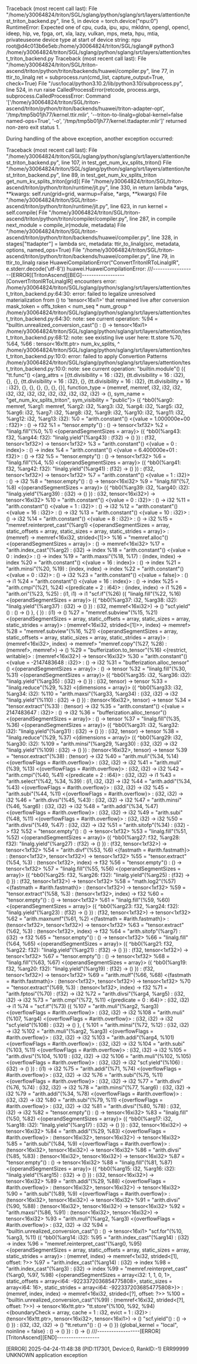 Traceback (most recent call last):
  File "/home/y30064824/triton/SGL/sglang/python/sglang/srt/layers/attention/test_triton_backend.py", line 5, in <module>
    device = torch.device("npu:0")
RuntimeError: Expected one of cpu, cuda, ipu, xpu, mkldnn, opengl, opencl, ideep, hip, ve, fpga, ort, xla, lazy, vulkan, mps, meta, hpu, mtia, privateuseone device type at start of device string: npu
root@d4c013b6e5eb:/home/y30064824/triton/SGL/sglang# python3 /home/y30064824/triton/SGL/sglang/python/sglang/srt/layers/attention/test_triton_backend.py
Traceback (most recent call last):
  File "/home/y30064824/triton/SGL/triton-ascend/triton/python/triton/backends/huawei/compiler.py", line 77, in ttir_to_linalg
    ret = subprocess.run(cmd_list, capture_output=True, check=True)
  File "/usr/local/python3.10.2/lib/python3.10/subprocess.py", line 524, in run
    raise CalledProcessError(retcode, process.args,
subprocess.CalledProcessError: Command '['/home/y30064824/triton/SGL/triton-ascend/triton/python/triton/backends/huawei/triton-adapter-opt', '/tmp/tmp5b01jh77/kernel.ttir.mlir', '--triton-to-linalg=global-kernel=false named-ops=True', '-o', '/tmp/tmp5b01jh77/kernel.ttadapter.mlir']' returned non-zero exit status 1.

During handling of the above exception, another exception occurred:

Traceback (most recent call last):
  File "/home/y30064824/triton/SGL/sglang/python/sglang/srt/layers/attention/test_triton_backend.py", line 107, in <module>
    test_get_num_kv_splits_triton()
  File "/home/y30064824/triton/SGL/sglang/python/sglang/srt/layers/attention/test_triton_backend.py", line 89, in test_get_num_kv_splits_triton
    get_num_kv_splits_triton[grid](
  File "/home/y30064824/triton/SGL/triton-ascend/triton/python/triton/runtime/jit.py", line 330, in <lambda>
    return lambda *args, **kwargs: self.run(grid=grid, warmup=False, *args, **kwargs)
  File "/home/y30064824/triton/SGL/triton-ascend/triton/python/triton/runtime/jit.py", line 623, in run
    kernel = self.compile(
  File "/home/y30064824/triton/SGL/triton-ascend/triton/python/triton/compiler/compiler.py", line 287, in compile
    next_module = compile_ir(module, metadata)
  File "/home/y30064824/triton/SGL/triton-ascend/triton/python/triton/backends/huawei/compiler.py", line 328, in <lambda>
    stages["ttadapter"] = lambda src, metadata: ttir_to_linalg(src, metadata, options, named_ops=True)
  File "/home/y30064824/triton/SGL/triton-ascend/triton/python/triton/backends/huawei/compiler.py", line 79, in ttir_to_linalg
    raise HuaweiCompilationError("ConvertTritonIRToLinalgIR", e.stderr.decode('utf-8'))
huawei.HuaweiCompilationError:
///------------------[ERROR][TritonAscend][BEG]------------------
[ConvertTritonIRToLinalgIR] encounters error:
/home/y30064824/triton/SGL/sglang/python/sglang/srt/layers/attention/test_triton_backend.py:64:30: error: failed to legalize unresolved materialization from () to 'tensor<16xi1>' that remained live after conversion
    mask_token = offs_token < num_seq * num_group
                             ^
/home/y30064824/triton/SGL/sglang/python/sglang/srt/layers/attention/test_triton_backend.py:64:30: note: see current operation: %94 = "builtin.unrealized_conversion_cast"() : () -> tensor<16xi1>
/home/y30064824/triton/SGL/sglang/python/sglang/srt/layers/attention/test_triton_backend.py:68:12: note: see existing live user here: tt.store %70, %64, %66 : tensor<16x!tt.ptr<i32>>
            num_kv_splits,
           ^
/home/y30064824/triton/SGL/sglang/python/sglang/srt/layers/attention/test_triton_backend.py:10:0: error: failed to apply Convertion Patterns
/home/y30064824/triton/SGL/sglang/python/sglang/srt/layers/attention/test_triton_backend.py:10:0: note: see current operation:
"builtin.module"() ({
  "tt.func"() <{arg_attrs = [{tt.divisibility = 16 : i32}, {tt.divisibility = 16 : i32}, {}, {}, {tt.divisibility = 16 : i32}, {}, {tt.divisibility = 16 : i32}, {tt.divisibility = 16 : i32}, {}, {}, {}, {}, {}, {}], function_type = (memref<?xi32>, memref<?xi32>, i32, i32, i32, i32, i32, i32, i32, i32, i32, i32, i32, i32) -> (), sym_name = "get_num_kv_splits_triton", sym_visibility = "public"}> ({
  ^bb0(%arg0: memref<?xi32>, %arg1: memref<?xi32>, %arg2: i32, %arg3: i32, %arg4: i32, %arg5: i32, %arg6: i32, %arg7: i32, %arg8: i32, %arg9: i32, %arg10: i32, %arg11: i32, %arg12: i32, %arg13: i32):
    %0 = "arith.constant"() <{value = 1.000000e+00 : f32}> : () -> f32
    %1 = "tensor.empty"() : () -> tensor<1xf32>
    %2 = "linalg.fill"(%0, %1) <{operandSegmentSizes = array<i32: 1, 1>}> ({
    ^bb0(%arg43: f32, %arg44: f32):
      "linalg.yield"(%arg43) : (f32) -> ()
    }) : (f32, tensor<1xf32>) -> tensor<1xf32>
    %3 = "arith.constant"() <{value = 0 : index}> : () -> index
    %4 = "arith.constant"() <{value = 6.400000e+01 : f32}> : () -> f32
    %5 = "tensor.empty"() : () -> tensor<1xf32>
    %6 = "linalg.fill"(%4, %5) <{operandSegmentSizes = array<i32: 1, 1>}> ({
    ^bb0(%arg41: f32, %arg42: f32):
      "linalg.yield"(%arg41) : (f32) -> ()
    }) : (f32, tensor<1xf32>) -> tensor<1xf32>
    %7 = "arith.constant"() <{value = 1 : i32}> : () -> i32
    %8 = "tensor.empty"() : () -> tensor<16xi32>
    %9 = "linalg.fill"(%7, %8) <{operandSegmentSizes = array<i32: 1, 1>}> ({
    ^bb0(%arg39: i32, %arg40: i32):
      "linalg.yield"(%arg39) : (i32) -> ()
    }) : (i32, tensor<16xi32>) -> tensor<16xi32>
    %10 = "arith.constant"() <{value = 0 : i32}> : () -> i32
    %11 = "arith.constant"() <{value = 1 : i32}> : () -> i32
    %12 = "arith.constant"() <{value = 16 : i32}> : () -> i32
    %13 = "arith.constant"() <{value = 10 : i32}> : () -> i32
    %14 = "arith.constant"() <{value = 8 : i32}> : () -> i32
    %15 = "memref.reinterpret_cast"(%arg1) <{operandSegmentSizes = array<i32: 1, 0, 0, 0>, static_offsets = array<i64: 0>, static_sizes = array<i64: 16>, static_strides = array<i64: 1>}> : (memref<?xi32>) -> memref<16xi32, strided<[1]>>
    %16 = "memref.alloc"() <{operandSegmentSizes = array<i32: 0, 0>}> : () -> memref<16xi32>
    %17 = "arith.index_cast"(%arg2) : (i32) -> index
    %18 = "arith.constant"() <{value = 0 : index}> : () -> index
    %19 = "arith.maxsi"(%18, %17) : (index, index) -> index
    %20 = "arith.constant"() <{value = 16 : index}> : () -> index
    %21 = "arith.minsi"(%20, %19) : (index, index) -> index
    %22 = "arith.constant"() <{value = 0 : i32}> : () -> i32
    %23 = "arith.constant"() <{value = false}> : () -> i1
    %24 = "arith.constant"() <{value = 16 : index}> : () -> index
    %25 = "arith.cmpi"(%21, %24) <{predicate = 2 : i64}> : (index, index) -> i1
    %26 = "arith.ori"(%23, %25) : (i1, i1) -> i1
    "scf.if"(%26) ({
      "linalg.fill"(%22, %16) <{operandSegmentSizes = array<i32: 1, 1>}> ({
      ^bb0(%arg37: i32, %arg38: i32):
        "linalg.yield"(%arg37) : (i32) -> ()
      }) : (i32, memref<16xi32>) -> ()
      "scf.yield"() : () -> ()
    }, {
    }) : (i1) -> ()
    %27 = "memref.subview"(%15, %21) <{operandSegmentSizes = array<i32: 1, 0, 1, 0>, static_offsets = array<i64: 0>, static_sizes = array<i64: -9223372036854775808>, static_strides = array<i64: 1>}> : (memref<16xi32, strided<[1]>>, index) -> memref<?xi32, strided<[1]>>
    %28 = "memref.subview"(%16, %21) <{operandSegmentSizes = array<i32: 1, 0, 1, 0>, static_offsets = array<i64: 0>, static_sizes = array<i64: -9223372036854775808>, static_strides = array<i64: 1>}> : (memref<16xi32>, index) -> memref<?xi32, strided<[1]>>
    "memref.copy"(%27, %28) : (memref<?xi32, strided<[1]>>, memref<?xi32, strided<[1]>>) -> ()
    %29 = "bufferization.to_tensor"(%16) <{restrict, writable}> : (memref<16xi32>) -> tensor<16xi32>
    %30 = "arith.constant"() <{value = -2147483648 : i32}> : () -> i32
    %31 = "bufferization.alloc_tensor"() <{operandSegmentSizes = array<i32: 0, 0, 0>}> : () -> tensor<i32>
    %32 = "linalg.fill"(%30, %31) <{operandSegmentSizes = array<i32: 1, 1>}> ({
    ^bb0(%arg35: i32, %arg36: i32):
      "linalg.yield"(%arg35) : (i32) -> ()
    }) : (i32, tensor<i32>) -> tensor<i32>
    %33 = "linalg.reduce"(%29, %32) <{dimensions = array<i64: 0>}> ({
    ^bb0(%arg33: i32, %arg34: i32):
      %110 = "arith.maxsi"(%arg33, %arg34) : (i32, i32) -> i32
      "linalg.yield"(%110) : (i32) -> ()
    }) : (tensor<16xi32>, tensor<i32>) -> tensor<i32>
    %34 = "tensor.extract"(%33) : (tensor<i32>) -> i32
    %35 = "arith.constant"() <{value = 2147483647 : i32}> : () -> i32
    %36 = "bufferization.alloc_tensor"() <{operandSegmentSizes = array<i32: 0, 0, 0>}> : () -> tensor<i32>
    %37 = "linalg.fill"(%35, %36) <{operandSegmentSizes = array<i32: 1, 1>}> ({
    ^bb0(%arg31: i32, %arg32: i32):
      "linalg.yield"(%arg31) : (i32) -> ()
    }) : (i32, tensor<i32>) -> tensor<i32>
    %38 = "linalg.reduce"(%29, %37) <{dimensions = array<i64: 0>}> ({
    ^bb0(%arg29: i32, %arg30: i32):
      %109 = "arith.minsi"(%arg29, %arg30) : (i32, i32) -> i32
      "linalg.yield"(%109) : (i32) -> ()
    }) : (tensor<16xi32>, tensor<i32>) -> tensor<i32>
    %39 = "tensor.extract"(%38) : (tensor<i32>) -> i32
    %40 = "arith.muli"(%34, %14) <{overflowFlags = #arith.overflow<none>}> : (i32, i32) -> i32
    %41 = "arith.muli"(%39, %13) <{overflowFlags = #arith.overflow<none>}> : (i32, i32) -> i32
    %42 = "arith.cmpi"(%40, %41) <{predicate = 2 : i64}> : (i32, i32) -> i1
    %43 = "arith.select"(%42, %34, %39) : (i1, i32, i32) -> i32
    %44 = "arith.addi"(%34, %43) <{overflowFlags = #arith.overflow<none>}> : (i32, i32) -> i32
    %45 = "arith.subi"(%44, %11) <{overflowFlags = #arith.overflow<none>}> : (i32, i32) -> i32
    %46 = "arith.divsi"(%45, %43) : (i32, i32) -> i32
    %47 = "arith.minsi"(%46, %arg6) : (i32, i32) -> i32
    %48 = "arith.addi"(%34, %47) <{overflowFlags = #arith.overflow<none>}> : (i32, i32) -> i32
    %49 = "arith.subi"(%48, %11) <{overflowFlags = #arith.overflow<none>}> : (i32, i32) -> i32
    %50 = "arith.divsi"(%49, %47) : (i32, i32) -> i32
    %51 = "arith.sitofp"(%34) : (i32) -> f32
    %52 = "tensor.empty"() : () -> tensor<1xf32>
    %53 = "linalg.fill"(%51, %52) <{operandSegmentSizes = array<i32: 1, 1>}> ({
    ^bb0(%arg27: f32, %arg28: f32):
      "linalg.yield"(%arg27) : (f32) -> ()
    }) : (f32, tensor<1xf32>) -> tensor<1xf32>
    %54 = "arith.divf"(%53, %6) <{fastmath = #arith.fastmath<none>}> : (tensor<1xf32>, tensor<1xf32>) -> tensor<1xf32>
    %55 = "tensor.extract"(%54, %3) : (tensor<1xf32>, index) -> f32
    %56 = "tensor.empty"() : () -> tensor<1xf32>
    %57 = "linalg.fill"(%55, %56) <{operandSegmentSizes = array<i32: 1, 1>}> ({
    ^bb0(%arg25: f32, %arg26: f32):
      "linalg.yield"(%arg25) : (f32) -> ()
    }) : (f32, tensor<1xf32>) -> tensor<1xf32>
    %58 = "math.log2"(%57) <{fastmath = #arith.fastmath<none>}> : (tensor<1xf32>) -> tensor<1xf32>
    %59 = "tensor.extract"(%58, %3) : (tensor<1xf32>, index) -> f32
    %60 = "tensor.empty"() : () -> tensor<1xf32>
    %61 = "linalg.fill"(%59, %60) <{operandSegmentSizes = array<i32: 1, 1>}> ({
    ^bb0(%arg23: f32, %arg24: f32):
      "linalg.yield"(%arg23) : (f32) -> ()
    }) : (f32, tensor<1xf32>) -> tensor<1xf32>
    %62 = "arith.maxnumf"(%61, %2) <{fastmath = #arith.fastmath<none>}> : (tensor<1xf32>, tensor<1xf32>) -> tensor<1xf32>
    %63 = "tensor.extract"(%62, %3) : (tensor<1xf32>, index) -> f32
    %64 = "arith.sitofp"(%arg7) : (i32) -> f32
    %65 = "tensor.empty"() : () -> tensor<1xf32>
    %66 = "linalg.fill"(%64, %65) <{operandSegmentSizes = array<i32: 1, 1>}> ({
    ^bb0(%arg21: f32, %arg22: f32):
      "linalg.yield"(%arg21) : (f32) -> ()
    }) : (f32, tensor<1xf32>) -> tensor<1xf32>
    %67 = "tensor.empty"() : () -> tensor<1xf32>
    %68 = "linalg.fill"(%63, %67) <{operandSegmentSizes = array<i32: 1, 1>}> ({
    ^bb0(%arg19: f32, %arg20: f32):
      "linalg.yield"(%arg19) : (f32) -> ()
    }) : (f32, tensor<1xf32>) -> tensor<1xf32>
    %69 = "arith.mulf"(%66, %68) <{fastmath = #arith.fastmath<none>}> : (tensor<1xf32>, tensor<1xf32>) -> tensor<1xf32>
    %70 = "tensor.extract"(%69, %3) : (tensor<1xf32>, index) -> f32
    %71 = "arith.fptosi"(%70) : (f32) -> i32
    %72 = "arith.divsi"(%arg4, %arg5) : (i32, i32) -> i32
    %73 = "arith.cmpi"(%72, %11) <{predicate = 0 : i64}> : (i32, i32) -> i1
    %74 = "scf.if"(%73) ({
      %107 = "arith.muli"(%arg2, %arg3) <{overflowFlags = #arith.overflow<none>}> : (i32, i32) -> i32
      %108 = "arith.muli"(%107, %arg4) <{overflowFlags = #arith.overflow<none>}> : (i32, i32) -> i32
      "scf.yield"(%108) : (i32) -> ()
    }, {
      %101 = "arith.minsi"(%72, %12) : (i32, i32) -> i32
      %102 = "arith.muli"(%arg2, %arg3) <{overflowFlags = #arith.overflow<none>}> : (i32, i32) -> i32
      %103 = "arith.addi"(%arg4, %101) <{overflowFlags = #arith.overflow<none>}> : (i32, i32) -> i32
      %104 = "arith.subi"(%103, %11) <{overflowFlags = #arith.overflow<none>}> : (i32, i32) -> i32
      %105 = "arith.divsi"(%104, %101) : (i32, i32) -> i32
      %106 = "arith.muli"(%102, %105) <{overflowFlags = #arith.overflow<none>}> : (i32, i32) -> i32
      "scf.yield"(%106) : (i32) -> ()
    }) : (i1) -> i32
    %75 = "arith.addi"(%71, %74) <{overflowFlags = #arith.overflow<none>}> : (i32, i32) -> i32
    %76 = "arith.subi"(%75, %11) <{overflowFlags = #arith.overflow<none>}> : (i32, i32) -> i32
    %77 = "arith.divsi"(%76, %74) : (i32, i32) -> i32
    %78 = "arith.minsi"(%77, %arg6) : (i32, i32) -> i32
    %79 = "arith.addi"(%34, %78) <{overflowFlags = #arith.overflow<none>}> : (i32, i32) -> i32
    %80 = "arith.subi"(%79, %11) <{overflowFlags = #arith.overflow<none>}> : (i32, i32) -> i32
    %81 = "arith.divsi"(%80, %78) : (i32, i32) -> i32
    %82 = "tensor.empty"() : () -> tensor<16xi32>
    %83 = "linalg.fill"(%50, %82) <{operandSegmentSizes = array<i32: 1, 1>}> ({
    ^bb0(%arg17: i32, %arg18: i32):
      "linalg.yield"(%arg17) : (i32) -> ()
    }) : (i32, tensor<16xi32>) -> tensor<16xi32>
    %84 = "arith.addi"(%29, %83) <{overflowFlags = #arith.overflow<none>}> : (tensor<16xi32>, tensor<16xi32>) -> tensor<16xi32>
    %85 = "arith.subi"(%84, %9) <{overflowFlags = #arith.overflow<none>}> : (tensor<16xi32>, tensor<16xi32>) -> tensor<16xi32>
    %86 = "arith.divsi"(%85, %83) : (tensor<16xi32>, tensor<16xi32>) -> tensor<16xi32>
    %87 = "tensor.empty"() : () -> tensor<16xi32>
    %88 = "linalg.fill"(%81, %87) <{operandSegmentSizes = array<i32: 1, 1>}> ({
    ^bb0(%arg15: i32, %arg16: i32):
      "linalg.yield"(%arg15) : (i32) -> ()
    }) : (i32, tensor<16xi32>) -> tensor<16xi32>
    %89 = "arith.addi"(%29, %88) <{overflowFlags = #arith.overflow<none>}> : (tensor<16xi32>, tensor<16xi32>) -> tensor<16xi32>
    %90 = "arith.subi"(%89, %9) <{overflowFlags = #arith.overflow<none>}> : (tensor<16xi32>, tensor<16xi32>) -> tensor<16xi32>
    %91 = "arith.divsi"(%90, %88) : (tensor<16xi32>, tensor<16xi32>) -> tensor<16xi32>
    %92 = "arith.maxsi"(%86, %91) : (tensor<16xi32>, tensor<16xi32>) -> tensor<16xi32>
    %93 = "arith.muli"(%arg2, %arg3) <{overflowFlags = #arith.overflow<none>}> : (i32, i32) -> i32
    %94 = "builtin.unrealized_conversion_cast"() : () -> tensor<16xi1>
    "scf.for"(%10, %arg3, %11) ({
    ^bb0(%arg14: i32):
      %95 = "arith.index_cast"(%arg14) : (i32) -> index
      %96 = "memref.reinterpret_cast"(%arg0, %95) <{operandSegmentSizes = array<i32: 1, 1, 0, 0>, static_offsets = array<i64: -9223372036854775808>, static_sizes = array<i64: 1>, static_strides = array<i64: 1>}> : (memref<?xi32>, index) -> memref<1xi32, strided<[1], offset: ?>>
      %97 = "arith.index_cast"(%arg14) : (i32) -> index
      %98 = "arith.index_cast"(%arg3) : (i32) -> index
      %99 = "memref.reinterpret_cast"(%arg0, %97, %98) <{operandSegmentSizes = array<i32: 1, 1, 0, 1>, static_offsets = array<i64: -9223372036854775808>, static_sizes = array<i64: 16>, static_strides = array<i64: -9223372036854775808>}> : (memref<?xi32>, index, index) -> memref<16xi32, strided<[?], offset: ?>>
      %100 = "builtin.unrealized_conversion_cast"(%99) : (memref<16xi32, strided<[?], offset: ?>>) -> tensor<16x!tt.ptr<i32>>
      "tt.store"(%100, %92, %94) <{boundaryCheck = array<i32>, cache = 1 : i32, evict = 1 : i32}> : (tensor<16x!tt.ptr<i32>>, tensor<16xi32>, tensor<16xi1>) -> ()
      "scf.yield"() : () -> ()
    }) : (i32, i32, i32) -> ()
    "tt.return"() : () -> ()
  }) {global_kernel = "local", noinline = false} : () -> ()
}) : () -> ()
///------------------[ERROR][TritonAscend][END]------------------

[ERROR] 2025-04-24-11:48:38 (PID:117301, Device:0, RankID:-1) ERR99999 UNKNOWN application exception

